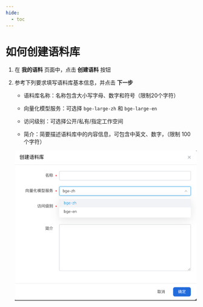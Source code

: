 ```yaml
---
hide:
  - toc
---
```


# 如何创建语料库

1. 在 **我的语料** 页面中，点击 **创建语料** 按钮

2. 参考下列要求填写语料库基本信息，并点击 **下一步** 

    * 语料库名称：名称包含大小写字母、数字和符号（限制20个字符）

    * 向量化模型服务：可选择 `bge-large-zh` 和 `bge-large-en`

    * 访问级别：可选择公开/私有/指定工作空间

    * 简介：简要描述语料库中的内容信息，可包含中英文、数字，（限制 100 个字符）

    ![创建语料库](./images/create-corpus.png)
